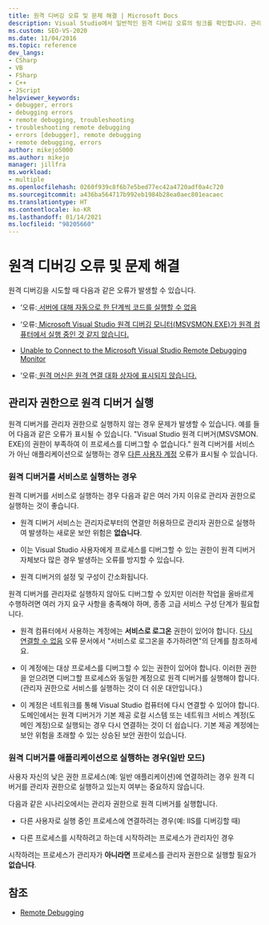 ```yaml
---
title: 원격 디버깅 오류 및 문제 해결 | Microsoft Docs
description: Visual Studio에서 일반적인 원격 디버깅 오류의 링크를 확인합니다. 관리자 권한으로 원격 디버거를 실행하는 방법을 알아봅니다.
ms.custom: SEO-VS-2020
ms.date: 11/04/2016
ms.topic: reference
dev_langs:
- CSharp
- VB
- FSharp
- C++
- JScript
helpviewer_keywords:
- debugger, errors
- debugging errors
- remote debugging, troubleshooting
- troubleshooting remote debugging
- errors [debugger], remote debugging
- remote debugging, errors
author: mikejo5000
ms.author: mikejo
manager: jillfra
ms.workload:
- multiple
ms.openlocfilehash: 0260f939c8f6b7e5bed77ec42a4720adf0a4c720
ms.sourcegitcommit: a436ba564717b992eb1984b28ea0aec801eacaec
ms.translationtype: HT
ms.contentlocale: ko-KR
ms.lasthandoff: 01/14/2021
ms.locfileid: "98205660"
---
```

# <a name="remote-debugging-errors-and-troubleshooting"></a>원격 디버깅 오류 및 문제 해결

원격 디버깅을 시도할 때 다음과 같은 오류가 발생할 수 있습니다.

- ‘오류:[ 서버에 대해 자동으로 한 단계씩 코드를 실행할 수 없음](../debugger/error-unable-to-automatically-step-into-the-server.md)

- ‘오류:[ Microsoft Visual Studio 원격 디버깅 모니터(MSVSMON.EXE)가 원격 컴퓨터에서 실행 중인 것 같지 않습니다.](error-remote-debugging-monitor-msvsmon-exe-does-not-appear-to-be-running.md)

- [Unable to Connect to the Microsoft Visual Studio Remote Debugging Monitor](../debugger/unable-to-connect-to-the-microsoft-visual-studio-remote-debugging-monitor.md)

- ‘오류:[ 원격 머신은 원격 연결 대화 상자에 표시되지 않습니다.](../debugger/error-remote-machine-does-not-appear-in-a-remote-connections-dialog.md)

## <a name="run-the-remote-debugger-as-an-administrator"></a>관리자 권한으로 원격 디버거 실행

원격 디버거를 관리자 권한으로 실행하지 않는 경우 문제가 발생할 수 있습니다. 예를 들어 다음과 같은 오류가 표시될 수 있습니다. "Visual Studio 원격 디버거(MSVSMON. EXE)의 권한이 부족하여 이 프로세스를 디버그할 수 없습니다." 원격 디버거를 서비스가 아닌 애플리케이션으로 실행하는 경우 [다른 사용자 계정](error-the-microsoft-visual-studio-remote-debugging-monitor-on-the-remote-computer-is-running-as-a-different-user.md) 오류가 표시될 수 있습니다.

### <a name="when-running-the-remote-debugger-as-a-service"></a>원격 디버거를 서비스로 실행하는 경우

원격 디버거를 서비스로 실행하는 경우 다음과 같은 여러 가지 이유로 관리자 권한으로 실행하는 것이 좋습니다.

- 원격 디버거 서비스는 관리자로부터의 연결만 허용하므로 관리자 권한으로 실행하여 발생하는 새로운 보안 위험은 **없습니다**.

- 이는 Visual Studio 사용자에게 프로세스를 디버그할 수 있는 권한이 원격 디버거 자체보다 많은 경우 발생하는 오류를 방지할 수 있습니다.

- 원격 디버거의 설정 및 구성이 간소화됩니다.

원격 디버거를 관리자로 실행하지 않아도 디버그할 수 있지만 이러한 작업을 올바르게 수행하려면 여러 가지 요구 사항을 충족해야 하며, 종종 고급 서비스 구성 단계가 필요합니다.

- 원격 컴퓨터에서 사용하는 계정에는 **서비스로 로그온** 권한이 있어야 합니다. [다시 연결할 수 없음](error-the-visual-studio-remote-debugger-service-on-the-target-computer-cannot-connect-back-to-this-computer.md) 오류 문서에서 "서비스로 로그온을 추가하려면"의 단계를 참조하세요.

- 이 계정에는 대상 프로세스를 디버그할 수 있는 권한이 있어야 합니다. 이러한 권한을 얻으려면 디버그할 프로세스와 동일한 계정으로 원격 디버거를 실행해야 합니다. (관리자 권한으로 서비스를 실행하는 것이 더 쉬운 대안입니다.) 

- 이 계정은 네트워크를 통해 Visual Studio 컴퓨터에 다시 연결할 수 있어야 합니다. 도메인에서는 원격 디버거가 기본 제공 로컬 시스템 또는 네트워크 서비스 계정(도메인 계정)으로 실행되는 경우 다시 연결하는 것이 더 쉽습니다. 기본 제공 계정에는 보안 위험을 초래할 수 있는 상승된 보안 권한이 있습니다.

### <a name="when-running-the-remote-debugger-as-an-application-normal-mode"></a>원격 디버거를 애플리케이션으로 실행하는 경우(일반 모드)

사용자 자신의 낮은 권한 프로세스(예: 일반 애플리케이션)에 연결하려는 경우 원격 디버거를 관리자 권한으로 실행하고 있는지 여부는 중요하지 않습니다.

다음과 같은 시나리오에서는 관리자 권한으로 원격 디버거를 실행합니다.

- 다른 사용자로 실행 중인 프로세스에 연결하려는 경우(예: IIS를 디버깅할 때)

- 다른 프로세스를 시작하려고 하는데 시작하려는 프로세스가 관리자인 경우

시작하려는 프로세스가 관리자가 **아니라면** 프로세스를 관리자 권한으로 실행할 필요가 **없습니다**.

## <a name="see-also"></a>참조
- [Remote Debugging](../debugger/remote-debugging.md)